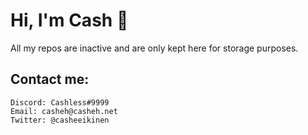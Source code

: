 # Hi, I'm Cash :wave: 


All my repos are inactive and are only kept here for storage purposes.

## Contact me:
```
Discord: Cashless#9999
Email: casheh@casheh.net
Twitter: @casheeikinen
```
